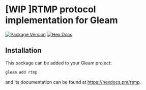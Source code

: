 # [WIP ]RTMP protocol implementation for Gleam

[![Package Version](https://img.shields.io/hexpm/v/rtmp)](https://hex.pm/packages/rtmp)
[![Hex Docs](https://img.shields.io/badge/hex-docs-ffaff3)](https://hexdocs.pm/rtmp/)

## Installation

This package can be added to your Gleam project:

```sh
gleam add rtmp
```

and its documentation can be found at <https://hexdocs.pm/rtmp>.
